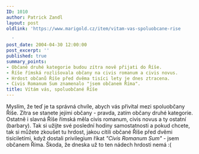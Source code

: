 ```yaml
---
ID: 1010
author: Patrick Zandl
layout: post
oldlink: 'https://www.marigold.cz/item/vitam-vas-spoluobcane-rise

  '
post_date: 2004-04-30 12:00:00
post_excerpt: ''
published: true
summary_points:
- Občané druhé kategorie budou zítra nově přijati do Říše.
- Říše římská rozlišovala občany na civis romanum a civis novus.
- Hrdost občanů Říše před dvěma tisíci lety je dnes ztracena.
- Civis Romanum Sum znamenalo "jsem občanem Říma".
title: Vítám vás, spoluobčané Říše
---
```


Myslím, že teď je ta správná chvíle, abych vás přivítal mezi spoluobčany Říše. Zítra se stanete jejími občany - pravda, zatím občany druhé kategorie. Ostatně i slavná Říše římská měla civis romanum, civis novus&#160;a ty ostatní (barbary). Tak si užijte své poslední hodiny samostatnosti a pokud chcete, tak si můžete zkoušet tu hrdost, jakou cítili občané Říše před dvěmi tisíciletími, když dostali privilegium říkat <EM>"Civis Romanum Sum"</EM> - jsem občanem Říma. Škoda, že dneska už to ten nádech hrdosti nemá :(